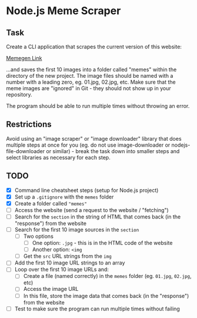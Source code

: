 # Node.js Meme Scraper

## Task

Create a CLI application that scrapes the current version of this website:

[Memegen Link](memegen-link-examples-upleveled.netlify.app)

...and saves the first 10 images into a folder called "memes" within the directory of the new project. The image files should be named with a number with a leading zero, eg. 01.jpg, 02.jpg, etc.
Make sure that the meme images are "ignored" in Git - they should not show up in your repository.

The program should be able to run multiple times without throwing an error.

## Restrictions

Avoid using an "image scraper" or "image downloader" library that does multiple steps at once for you (eg. do not use image-downloader or nodejs-file-downloader or similar) - break the task down into smaller steps and select libraries as necessary for each step.

## TODO

- [x] Command line cheatsheet steps (setup for Node.js project)
- [x] Set up a `.gitignore` with the `memes` folder
- [x] Create a folder called `"memes"`
- [ ] Access the website (send a request to the website / "fetching")
- [ ] Search for the `section` in the string of HTML that comes back (in the "response") from the website
- [ ] Search for the first 10 image sources in the `section`
  - [ ] Two options
    - [ ] One option: `.jpg` - this is in the HTML code of the website
    - [ ] Another option: `<img`
  - [ ] Get the `src` URL strings from the `img`
- [ ] Add the first 10 image URL strings to an array
- [ ] Loop over the first 10 image URLs and:
  - [ ] Create a file (named correctly) in the `memes` folder (eg. `01.jpg`, `02.jpg`, etc)
  - [ ] Access the image URL
  - [ ] In this file, store the image data that comes back (in the "response") from the website
- [ ] Test to make sure the program can run multiple times without failing
